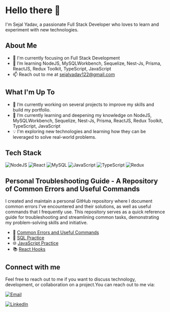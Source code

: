 # Hello there 👋

I'm Sejal Yadav, a passionate Full Stack Developer who loves to learn and experiment with new technologies. 

## About Me

- 🎯 I'm currently focusing on Full Stack Development
- 🧠 I’m learning NodeJS, MySQLWorkbench, Sequelize, Nest-Js, Prisma, ReactJS, Redux Toolkit, TypeScript, JavaScript
- 📫 Reach out to me at sejalyadav122@gmail.com

## What I'm Up To

- 🔭 I’m currently working on several projects to improve my skills and build my portfolio.
- 🌱 I’m currently learning and deepening my knowledge on NodeJS, MySQLWorkbench, Sequelize, Nest-Js, Prisma, ReactJS, Redux Toolkit, TypeScript, JavaScript
- 💡 I'm exploring new technologies and learning how they can be leveraged to solve real-world problems.

## Tech Stack

![NodeJS](https://img.icons8.com/color/48/000000/nodejs.png "NodeJS") 
![React](https://img.icons8.com/color/48/000000/react-native.png "React") 
![MySQL](https://img.icons8.com/color/48/000000/mysql-logo.png "MySQL") 
![JavaScript](https://img.icons8.com/color/48/000000/javascript.png "JavaScript") 
![TypeScript](https://img.icons8.com/color/48/000000/typescript.png "TypeScript") 
![Redux](https://img.icons8.com/color/48/000000/redux.png "Redux") 


## Personal Troubleshooting Guide - A Repository of Common Errors and Useful Commands

I created and maintain a personal GitHub repository where I document common errors I've encountered and their solutions, as well as useful commands that I frequently use. This repository serves as a quick reference guide for troubleshooting and streamlining common tasks, demonstrating my problem-solving skills and initiative.

- 📝 [Common Errors and Useful Commands](https://github.com/sejalyadav0818/notes)
- 💾 [SQL Practice](https://github.com/sejalyadav0818/SQL-practice)
- 🌐 [JavaScript Practice](https://github.com/sejalyadav0818/JS-practice)
- 📚 [React Hooks](https://github.com/sejalyadav0818/React-Hooks)


## Connect with me
Feel free to reach out to me if you want to discuss technology, development, or collaboration on a project.You can reach out to me via:

[![Email](https://img.icons8.com/fluent/48/000000/email.png "Email")](mailto:sejalyadav122@example.com)

[![LinkedIn](https://img.icons8.com/fluent/48/000000/linkedin.png "LinkedIn")](https://www.linkedin.com/in/sejal-y-80988b1bb/)

